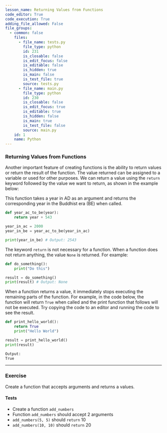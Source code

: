 ```yaml
---
lesson_name: Returning Values from Functions
code_editor: True
code_execution: True
adding_file_allowed: False
file_groups:
  - common: false
    files:
      - file_name: tests.py
        file_type: python
        id: 231
        is_closable: false
        is_edit_focus: false
        is_editable: false
        is_hidden: true
        is_main: false
        is_test_file: true
        source: tests.py
      - file_name: main.py
        file_type: python
        id: 230
        is_closable: false
        is_edit_focus: true
        is_editable: true
        is_hidden: false
        is_main: true
        is_test_file: false
        source: main.py
    id: 1
    name: Python
---
```


### Returning Values from Functions

Another important feature of creating functions is the ability to return values or return the result of the function. The value returned can be assigned to a variable or used for other purposes. We can return a value using the `return` keyword followed by the value we want to return, as shown in the example below:

This function takes a year in AD as an argument and returns the corresponding year in the Buddhist era (BE) when called.

```python
def year_ac_to_be(year):
    return year + 543

year_in_ac = 2000
year_in_be = year_ac_to_be(year_in_ac)

print(year_in_be) # Output: 2543
```

The keyword `return` is not necessary for a function. When a function does not return anything, the value `None` is returned. For example:

```python
def do_something():
    print("Do this")

result = do_something()
print(result) # Output: None
```

When a function returns a value, it immediately stops executing the remaining parts of the function. For example, in the code below, the function will return `True` when called and the print function that follows will not be executed. Try copying the code to an editor and running the code to see the result.

```python
def print_hello_world():
    return True
    print("Hello World")

result = print_hello_world()
print(result)
```

```bash
Output:
True
```

---

### Exercise

Create a function that accepts arguments and returns a values.

#### Tests

<ul>
<li id="test-1">Create a function <code>add_numbers</code></li>
<li id="test-2">Function <code>add_numbers</code> should accept 2 arguments</li>
<li id="test-3"><code>add_numbers(5, 5)</code> should <code>return</code> 10</li>
<li id="test-4"><code>add_numbers(10, 10)</code> should <code>return</code> 20</li>
</ul>
